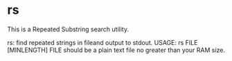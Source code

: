 # rs

This is a Repeated Substring search utility.

rs: find repeated strings in fileand output to stdout.
USAGE: rs FILE [MINLENGTH]
FILE should be a plain text file no greater than your RAM size.
